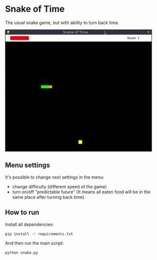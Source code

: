 # Snake of Time

The usual snake game, but with ability to turn back time.

![preview](preview.gif)

## Menu settings
It's possible to change next settings in the menu:

* change difficulty (different speed of the game)
* turn on/off "predictable future" (It means all eaten food will be in the same place after turning back time).

## How to run
Install all dependencies:

```bash
pip install -r requirements.txt
```

And then run the main script:

```bash
python snake.py
```
